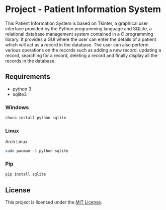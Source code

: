 # Project - Patient Information System

This Patient Information System is based on Tkinter, a graphical user interface provided by the Python programming language and SQLite,
 a relational database management system contained in a C programming library. It provides a GUI where the user can enter the details of a patient which
will act as a record in the database. The user can also perform various operations on the records such as adding a new record, updating a record, searching
for a record, deleting a record and finally display all the records in the database.

## Requirements

* python 3
* sqlite3

### Windows

```cmd
choco install python sqlite
```

### Linux

Arch Linux

```bash
sudo pacman -S python sqlite
```

### Pip

```bash
pip install sqlite
```


## License

This project is licensed under the [MIT License](https://choosealicense.com/licenses/mit/).
